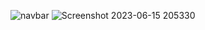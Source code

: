 ![navbar](https://github.com/AuroraHusong/lifelong-learner/assets/90487267/00ab52b8-cd6e-431d-9e86-ea1aa85783fd)
![Screenshot 2023-06-15 205330](https://github.com/AuroraHusong/lifelong-learner/assets/90487267/2b21a11e-097a-4603-ae14-b53646bcfcc2)

